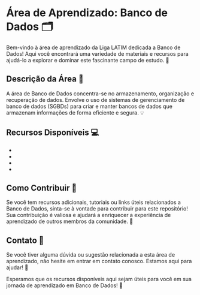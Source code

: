 # Área de Aprendizado: Banco de Dados :card_index_dividers:

Bem-vindo à área de aprendizado da Liga LATIM dedicada a Banco de Dados! Aqui você encontrará uma variedade de materiais e recursos para ajudá-lo a explorar e dominar este fascinante campo de estudo. 🚀

## Descrição da Área 🌱

A área de Banco de Dados concentra-se no armazenamento, organização e recuperação de dados. Envolve o uso de sistemas de gerenciamento de banco de dados (SGBDs) para criar e manter bancos de dados que armazenam informações de forma eficiente e segura. 💡

## Recursos Disponíveis 💻

- 
- 
- 
- 

## Como Contribuir 🤝

Se você tem recursos adicionais, tutoriais ou links úteis relacionados a Banco de Dados, sinta-se à vontade para contribuir para este repositório! Sua contribuição é valiosa e ajudará a enriquecer a experiência de aprendizado de outros membros da comunidade. 🌟

## Contato 📧

Se você tiver alguma dúvida ou sugestão relacionada a esta área de aprendizado, não hesite em entrar em contato conosco. Estamos aqui para ajudar! 💌

Esperamos que os recursos disponíveis aqui sejam úteis para você em sua jornada de aprendizado em Banco de Dados! 🎉


